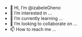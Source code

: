 - 👋 Hi, I’m @izabeleGheno
- 👀 I’m interested in ...
- 🌱 I’m currently learning ...
- 💞️ I’m looking to collaborate on ...
- 📫 How to reach me ...

<!---
izabeleGheno/izabeleGheno is a ✨ special ✨ repository because its `README.md` (this file) appears on your GitHub profile.
You can click the Preview link to take a look at your changes.
--->
